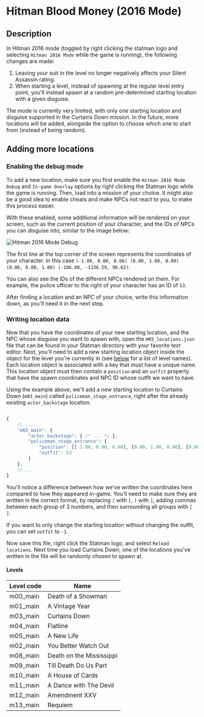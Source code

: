 # Hitman Blood Money (2016 Mode)

## Description

In Hitman 2016 mode (toggled by right clicking the statman logo and selecting `Hitman 2016 Mode` while the game is running), the following changes are made:

1. Leaving your suit in the level no longer negatively affects your Silent Assassin rating.
2. When starting a level, instead of spawning at the regular level entry point, you'll instead spawn at a random pre-determined starting location with a given disguise.

The mode is currently very limited, with only one starting location and disguise supported in the Curtains Down mission. In the future, more locations will be added, alongside the option to choose which one to start from (instead of being random).

## Adding more locations

### Enabling the debug mode

To add a new location, make sure you first enable the `Hitman 2016 Mode Debug` and `In-game Overlay` options by right clicking the Statman logo while the game is running. Then, load into a mission of your choice. It might also be a good idea to enable cheats and make NPCs not react to you, to make this process easier.

With these enabled, some additional information will be rendered on your screen, such as the current position of your character, and the IDs of NPCs you can disguise into, similar to the image below:

![Hitman 2016 Mode Debug](https://i.nofate.me/MovIQUDHT4PQe9mVTBsfl1nz.jpg)

The first line at the top corner of the screen represents the coordinates of your character. In this case `(-1.00, 0.00, 0.06) (0.00, 1.00, 0.00) (0.06, 0.00, 1.00) (-186.08, -1136.59, 96.62)`.

You can also see the IDs of the different NPCs rendered on them. For example, the police officer to the right of your character has an ID of `53`.

After finding a location and an NPC of your choice, write this information down, as you'll need it in the next step.

### Writing location data

Now that you have the coordinates of your new starting location, and the NPC whose disguise you want to spawn with, open the `HM3_locations.json` file that can be found in your Statman directory with your favorite text editor. Next, you'll need to add a new starting location object inside the object for the level you're currently in (see [below](#levels) for a list of level names). Each location object is associated with a key that must have a unique name. This location object must then contain a `position` and an `outfit` property that have the spawn coordinates and NPC ID whose outfit we want to have.

Using the example above, we'll add a new starting location to Curtains Down (`m03_main`) called `policeman_stage_entrance`, right after the already existing `actor_backstage` location.

```javascript

{
	// ...
	"m03_main": {
	    "actor_backstage": { /* ... */ },
		"policeman_stage_entrance": {
			"position": [[-1.00, 0.00, 0.06], [0.00, 1.00, 0.00], [0.06, 0.00, 1.00], [-186.08, -1136.59, 96.62]],
			"outfit": 53
		}
	},
	// ...
}
```

You'll notice a difference between how we've written the coordinates here compared to how they appeared in-game. You'll need to make sure they are written in the correct format, by replacing `(` with `[`, `)` with `]`, adding commas between each group of 3 numbers, and then surrounding all groups with `[` `]`.

If you want to only change the starting location without changing the outfit, you can set `outfit` to `-1`.

Now save this file, right click the Statman logo, and select `Reload locations`. Next time you load Curtains Down, one of the locations you've written in the file will be randomly chosen to spawn at.

#### Levels

| Level code | Name |
| ---------- | ---- |
| m00_main | Death of a Showman |
| m01_main | A Vintage Year |
| m03_main | Curtains Down |
| m04_main | Flatline |
| m05_main | A New Life |
| m02_main | You Better Watch Out |
| m08_main | Death on the Mississippi |
| m09_main | Till Death Do Us Part |
| m10_main | A House of Cards |
| m11_main | A Dance with The Devil |
| m12_main | Amendment XXV |
| m13_main | Requiem |